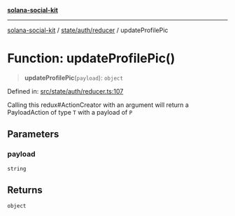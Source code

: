 [**solana-social-kit**](../../../../README.md)

***

[solana-social-kit](../../../../README.md) / [state/auth/reducer](../README.md) / updateProfilePic

# Function: updateProfilePic()

> **updateProfilePic**(`payload`): `object`

Defined in: [src/state/auth/reducer.ts:107](https://github.com/SendArcade/solana-social-starter/blob/03568260ca96ed63f77049843c721de1cb011893/src/state/auth/reducer.ts#L107)

Calling this redux#ActionCreator with an argument will
return a PayloadAction of type `T` with a payload of `P`

## Parameters

### payload

`string`

## Returns

`object`
